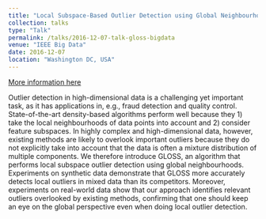 ```yaml
---
title: "Local Subspace-Based Outlier Detection using Global Neighbourhoods"
collection: talks
type: "Talk"
permalink: /talks/2016-12-07-talk-gloss-bigdata
venue: "IEEE Big Data"
date: 2016-12-07
location: "Washington DC, USA"
---
```


[More information here](https://ieeexplore.ieee.org/document/7840717)

Outlier detection in high-dimensional data is a challenging yet important task, as it has applications in, e.g., fraud detection and quality control. State-of-the-art density-based algorithms perform well because they 1) take the local neighbourhoods of data points into account and 2) consider feature subspaces. In highly complex and high-dimensional data, however, existing methods are likely to overlook important outliers because they do not explicitly take into account that the data is often a mixture distribution of multiple components. We therefore introduce GLOSS, an algorithm that performs local subspace outlier detection using global neighbourhoods. Experiments on synthetic data demonstrate that GLOSS more accurately detects local outliers in mixed data than its competitors. Moreover, experiments on real-world data show that our approach identifies relevant outliers overlooked by existing methods, confirming that one should keep an eye on the global perspective even when doing local outlier detection.
